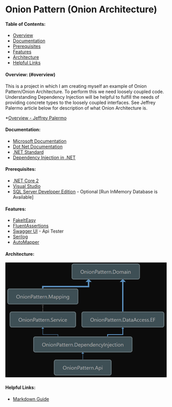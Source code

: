 # Onion Pattern (Onion Architecture)

#### Table of Contents:
 * [Overview](#overview)
 * [Documentation](#documentation)
 * [Prerequisites](#prerequisites)
 * [Features](#features)
 * [Architecture](#architecture)
 * [Helpful Links](#helpfullinks)


####  Overview: (#overview)
This is a project in which I am creating myself an example of Onion Pattern/Onion Architecture. To perform this we need loosely
coupled code. Understanding Dependency Injection will be helpful to fulfill the needs of providing concrete types to the loosely coupled interfaces. See Jeffrey Palermo article below for description of what 
Onion Architecture is.

 *[Overview - Jeffrey Palermo](http://jeffreypalermo.com/blog/the-onion-architecture-part-1/)

#### Documentation:
 * [Microsoft Documentation](https://docs.microsoft.com/en-us/)
 * [Dot Net Documentation](https://docs.microsoft.com/en-us/dotnet/)
 * [.NET Standard](https://docs.microsoft.com/en-us/dotnet/standard/net-standard)
 * [Dependency Injection in .NET](https://www.amazon.com/gp/product/1935182501/ref=oh_aui_detailpage_o09_s00?ie=UTF8&psc=1)

#### Prerequisites:
 * [.NET Core 2](https://www.microsoft.com/net/core#windowscmd)
 * [Visual Studio ](https://www.visualstudio.com)
 * [SQL Server Developer Edition](https://www.microsoft.com/en-us/sql-server/sql-server-downloads) - Optional [Run InMemory Database is Available]

#### Features:
 * [FakeItEasy](https://fakeiteasy.github.io)
 * [FluentAssertions](http://fluentassertions.com)
 * [Swagger UI](https://swagger.io/swagger-ui/) - Api Tester
 * [Serilog](https://serilog.net)
 * [AutoMapper](http://automapper.org)

#### Architecture:
![Architecture Diagram](OnionPattern.DependencyGraph.PNG)

#### Helpful Links:
 * [Markdown Guide](https://guides.github.com/features/mastering-markdown/)
